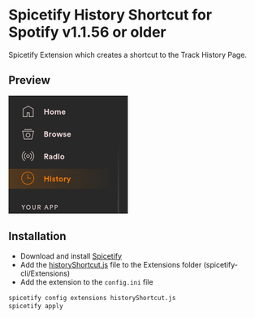 # Spicetify History Shortcut for Spotify v1.1.56 or older

Spicetify Extension which creates a shortcut to the Track History Page.

## Preview
![Screenshot](screenshot.png)

## Installation
* Download and install [Spicetify](https://github.com/khanhas/spicetify-cli.git)
* Add the [historyShortcut.js](historyShortcut.js) file to the Extensions folder (spicetify-cli/Extensions)
* Add the extension to the `config.ini` file
```shell
spicetify config extensions historyShortcut.js
spicetify apply
```
